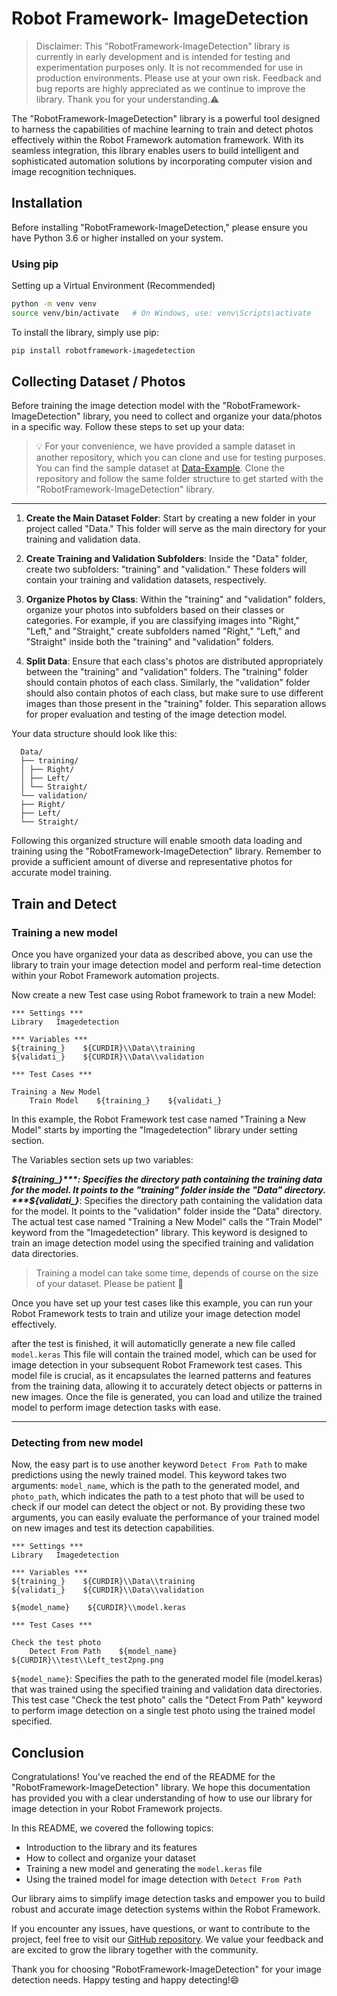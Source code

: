 # Robot Framework- ImageDetection
> Disclaimer: This "RobotFramework-ImageDetection" library is currently in early development and is intended for testing and experimentation purposes only. It is not recommended for use in production environments. Please use at your own risk. Feedback and bug reports are highly appreciated as we continue to improve the library. Thank you for your understanding.⚠️

The "RobotFramework-ImageDetection" library is a powerful tool designed to harness the capabilities of machine learning to train and detect photos effectively within the Robot Framework automation framework. With its seamless integration, this library enables users to build intelligent and sophisticated automation solutions by incorporating computer vision and image recognition techniques.


## Installation

Before installing "RobotFramework-ImageDetection," please ensure you have Python 3.6 or higher installed on your system.

### Using pip

Setting up a Virtual Environment (Recommended)
```bash
python -m venv venv
source venv/bin/activate   # On Windows, use: venv\Scripts\activate
```

To install the library, simply use pip:

```bash
pip install robotframework-imagedetection
```

## Collecting Dataset / Photos

Before training the image detection model with the "RobotFramework-ImageDetection" library, you need to collect and organize your data/photos in a specific way. Follow these steps to set up your data:

>  &#x1F4A1; For your convenience, we have provided a sample dataset in another repository, which you can clone and use for testing purposes. You can find the sample dataset at [Data-Example](https://github.com/Alpha-Centauri-00/Data-Example/tree/main). Clone the repository and follow the same folder structure to get started with the "RobotFramework-ImageDetection" library.

***

1. **Create the Main Dataset Folder**: Start by creating a new folder in your project called "Data." This folder will serve as the main directory for your training and validation data.

2. **Create Training and Validation Subfolders**: Inside the "Data" folder, create two subfolders: "training" and "validation." These folders will contain your training and validation datasets, respectively.

3. **Organize Photos by Class**: Within the "training" and "validation" folders, organize your photos into subfolders based on their classes or categories. For example, if you are classifying images into "Right," "Left," and "Straight," create subfolders named "Right," "Left," and "Straight" inside both the "training" and "validation" folders.

4. **Split Data**: Ensure that each class's photos are distributed appropriately between the "training" and "validation" folders. The "training" folder should contain photos of each class. Similarly, the "validation" folder should also contain photos of each class, but make sure to use different images than those present in the "training" folder. This separation allows for proper evaluation and testing of the image detection model.

Your data structure should look like this:

      Data/
      ├── training/
      │ ├── Right/
      │ ├── Left/
      │ └── Straight/
      └── validation/
      ├── Right/
      ├── Left/
      └── Straight/



Following this organized structure will enable smooth data loading and training using the "RobotFramework-ImageDetection" library. Remember to provide a sufficient amount of diverse and representative photos for accurate model training.

## Train and Detect

### Training a new model
Once you have organized your data as described above, you can use the library to train your image detection model and perform real-time detection within your Robot Framework automation projects.


Now create a new Test case using Robot framework to train a new Model:

```robot
*** Settings ***
Library   Imagedetection

*** Variables ***
${training_}    ${CURDIR}\\Data\\training
${validati_}    ${CURDIR}\\Data\\validation

*** Test Cases ***

Training a New Model
    Train Model    ${training_}    ${validati_}
```


In this example, the Robot Framework test case named "Training a New Model" starts by importing the "Imagedetection" library under setting section.

The Variables section sets up two variables:

***${training_}***: Specifies the directory path containing the training data for the model. It points to the "training" folder inside the "Data" directory.
***${validati_}***: Specifies the directory path containing the validation data for the model. It points to the "validation" folder inside the "Data" directory.
The actual test case named "Training a New Model" calls the "Train Model" keyword from the "Imagedetection" library. This keyword is designed to train an image detection model using the specified training and validation data directories.

> Training a model can take some time, depends of course on the size of your dataset. Please be patient 🙂

Once you have set up your test cases like this example, you can run your Robot Framework tests to train and utilize your image detection model effectively.

after the test is finished, it will automaticlly generate a new file called `model.keras` This file will contain the trained model, which can be used for image detection in your subsequent Robot Framework test cases. This model file is crucial, as it encapsulates the learned patterns and features from the training data, allowing it to accurately detect objects or patterns in new images. Once the file is generated, you can load and utilize the trained model to perform image detection tasks with ease.

***
### Detecting from new model

Now, the easy part is to use another keyword `Detect From Path` to make predictions using the newly trained model. This keyword takes two arguments: `model_name`, which is the path to the generated model, and `photo_path`, which indicates the path to a test photo that will be used to check if our model can detect the object or not. By providing these two arguments, you can easily evaluate the performance of your trained model on new images and test its detection capabilities.

```robot
*** Settings ***
Library   Imagedetection

*** Variables ***
${training_}    ${CURDIR}\\Data\\training
${validati_}    ${CURDIR}\\Data\\validation

${model_name}    ${CURDIR}\\model.keras

*** Test Cases ***

Check the test photo
    Detect From Path    ${model_name}    ${CURDIR}\\test\\Left_test2png.png
```
`${model_name}`: Specifies the path to the generated model file (model.keras) that was trained using the specified training and validation data directories.
This test case "Check the test photo" calls the "Detect From Path" keyword to perform image detection on a single test photo using the trained model specified.

## Conclusion

Congratulations! You've reached the end of the README for the "RobotFramework-ImageDetection" library. We hope this documentation has provided you with a clear understanding of how to use our library for image detection in your Robot Framework projects.

In this README, we covered the following topics:

- Introduction to the library and its features
- How to collect and organize your dataset
- Training a new model and generating the `model.keras` file
- Using the trained model for image detection with `Detect From Path`

Our library aims to simplify image detection tasks and empower you to build robust and accurate image detection systems within the Robot Framework.

If you encounter any issues, have questions, or want to contribute to the project, feel free to visit our [GitHub repository](https://github.com/Alpha-Centauri-00/robotframework-imagedetection). We value your feedback and are excited to grow the library together with the community.

Thank you for choosing "RobotFramework-ImageDetection" for your image detection needs. Happy testing and happy detecting!😄



